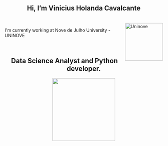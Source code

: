 <h2 align="center">  Hi, I’m Vinicius Holanda Cavalcante </h2>

<br>
  <img align="right" width="120px" alt="Uninove" src="https://www.uninove.br/logo-uninove.svg"/>
  <p> I'm currently working at Nove de Julho University - UNINOVE </p>
</br>

<h2 align="center"> Data Science Analyst and Python developer.</h2>

<div align="center">
  <a href="https://github.com/viniciusholanda001">
  <img height="200em" src="https://github-readme-stats.vercel.app/api?username=ViniciusHolanda001&show_icons=true&theme=dark&count_private=true"/>
</div>
